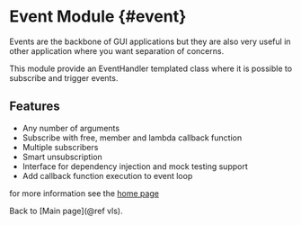 ﻿# Event Module {#event}

Events are the backbone of GUI applications but they are also very useful in other application where you want separation of concerns.

This module provide an EventHandler templated class where it is possible to subscribe and trigger events.

## Features
 * Any number of arguments
 * Subscribe with free, member and lambda callback function
 * Multiple subscribers
 * Smart unsubscription
 * Interface for dependency injection and mock testing support
 * Add callback function execution to event loop

for more information see the [home page](http://www.vilaversoftware.dk/#/eventModule)

Back to [Main page](@ref vls).
